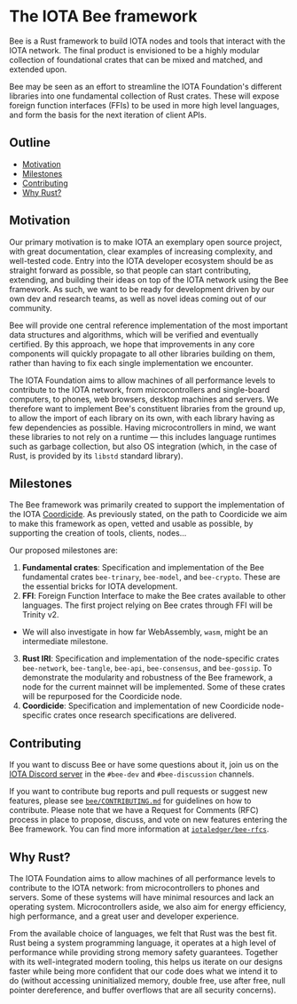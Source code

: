 # The IOTA Bee framework

Bee is a Rust framework to build IOTA nodes and tools that interact with the IOTA network. The final product is
envisioned to be a highly modular collection of foundational crates that can be mixed and matched, and extended upon.

Bee may be seen as an effort to streamline the IOTA Foundation's different libraries into one fundamental collection of
Rust crates. These will expose foreign function interfaces (FFIs) to be used in more high level languages, and form the
basis for the next iteration of client APIs.

## Outline

+ [Motivation]
+ [Milestones]
+ [Contributing]
+ [Why Rust?]

## Motivation
[Motivation]: #motivation

Our primary motivation is to make IOTA an exemplary open source project, with great documentation, clear examples of
increasing complexity, and well-tested code. Entry into the IOTA developer ecosystem should be as straight forward as
possible, so that people can start contributing, extending, and building their ideas on top of the IOTA network using
the Bee framework. As such, we want to be ready for development driven by our own dev and research teams, as well as
novel ideas coming out of our community.

Bee will provide one central reference implementation of the most important data structures and algorithms, which will
be verified and eventually certified. By this approach, we hope that improvements in any core components will quickly
propagate to all other libraries building on them, rather than having to fix each single implementation we encounter.

The IOTA Foundation aims to allow machines of all performance levels to contribute to the IOTA network, from
microcontrollers and single-board computers, to phones, web browsers, desktop machines and servers. We therefore want to
implement Bee's constituent libraries from the ground up, to allow the import of each library on its own, with each
library having as few dependencies as possible. Having microcontrollers in mind, we want these libraries to not rely on
a runtime — this includes language runtimes such as garbage collection, but also OS integration (which, in the case of
Rust, is provided by its `libstd` standard library).

## Milestones
[Milestones]: #milestones

The Bee framework was primarily created to support the implementation of the IOTA
[Coordicide](https://coordicide.iota.org/). As previously stated, on the path to Coordicide we aim to make this
framework as open, vetted and usable as possible, by supporting the creation of tools, clients, nodes…

Our proposed milestones are:

1. **Fundamental crates**: Specification and implementation of the Bee fundamental crates `bee-trinary`, `bee-model`,
and `bee-crypto`. These are the essential bricks for IOTA development.
2. **FFI**: Foreign Function Interface to make the Bee crates available to other languages. The first project relying on
Bee crates through FFI will be Trinity v2.
  + We will also investigate in how far WebAssembly, `wasm`, might be an intermediate milestone.
3. **Rust IRI**: Specification and implementation of the node-specific crates `bee-network`, `bee-tangle`, `bee-api`,
`bee-consensus`, and `bee-gossip`. To demonstrate the modularity and robustness of the Bee framework, a node for the
current mainnet will be implemented. Some of these crates will be repurposed for the Coordicide node.
4. **Coordicide**: Specification and implementation of new Coordicide node-specific crates once research specifications
are delivered.

## Contributing
[Contributing]: #contributing

If you want to discuss Bee or have some questions about it, join us on the
[IOTA Discord server](https://discord.iota.org/) in the `#bee-dev` and `#bee-discussion` channels.

If you want to contribute bug reports and pull requests or suggest new features, please see
[`bee/CONTRIBUTING.md`](./CONTRIBUTING.md) for guidelines on how to contribute. Please note that we have a Request for
Comments (RFC) process in place to propose, discuss, and vote on new features entering the Bee framework. You can find
more information at [`iotaledger/bee-rfcs`](https://github.com/iotaledger/bee-rfcs/).

## Why Rust?
[Why Rust?]: #why-rust

The IOTA Foundation aims to allow machines of all performance levels to contribute to the IOTA network: from
microcontrollers to phones and servers. Some of these systems will have minimal resources and lack an operating system.
Microcontrollers aside, we also aim for energy efficiency, high performance, and a great user and developer experience.

From the available choice of languages, we felt that Rust was the best fit. Rust being a system programming language, it
operates at a high level of performance while providing strong memory safety guarantees. Together with its
well-integrated modern tooling, this helps us iterate on our designs faster while being more confident that our code
does what we intend it to do (without accessing uninitialized memory, double free, use after free, null pointer
dereference, and buffer overflows that are all security concerns).
